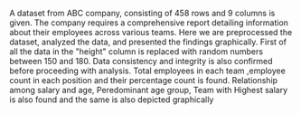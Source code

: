 A dataset from ABC company, consisting of 458 rows and 9 columns is given. The company requires a comprehensive report detailing information about their employees across various teams. Here we are preprocessed the dataset, analyzed the data, and presented the findings graphically. First of all the data in the "height" column is replaced with random numbers between 150 and 180. Data consistency and integrity is also confirmed before proceeding with analysis. Total employees in each team ,employee count in each position and their percentage count is found. Relationship among salary and age, Peredominant age group, Team with Highest salary is also found and the same is also depicted graphically
